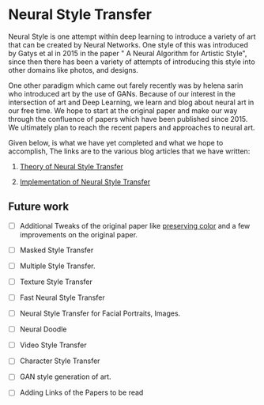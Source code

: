 # Neural Style Transfer 
Neural Style is one attempt within deep learning to introduce a variety of art that can be created by Neural Networks. One style of this was introduced by Gatys et al in 2015 in the paper " A Neural Algorithm for Artistic Style", since then there has been a variety of attempts of introducing this style into other domains like photos, and designs.

One other paradigm which came out farely recently was by helena sarin who introduced art by the use of GANs. Because of our interest in the intersection of art and Deep Learning, we learn and blog about neural art in our free time. We hope to start at the original paper and make our way through the confluence of papers which have been published since 2015. We ultimately plan to reach the recent papers and approaches to neural art. 

Given below, is what we have yet completed and what we hope to accomplish, The links are to the various blog articles that we have written:

  1. [Theory of Neural Style Transfer](https://towardsdatascience.com/neural-style-transfer-tutorial-part-1-f5cd3315fa7f)
 
  2. [Implementation of Neural Style Transfer](https://towardsdatascience.com/neural-style-transfer-series-part-2-91baad306b24)


## Future work 

  - [ ] Additional Tweaks of the original paper like [preserving color](https://arxiv.org/abs/1606.05897) and a few improvements on the original paper.
  
  - [ ] Masked Style Transfer
  
  - [ ] Multiple Style Transfer.
  
  - [ ] Texture Style Transfer 
  
  - [ ] Fast Neural Style Transfer
  
  - [ ] Neural Style Transfer for Facial Portraits, Images.
  
  - [ ] Neural Doodle
  
  - [ ] Video Style Transfer
  
  - [ ] Character Style Transfer 
  
  - [ ] GAN style generation of art.
 
  - [ ] Adding Links of the Papers to be read
